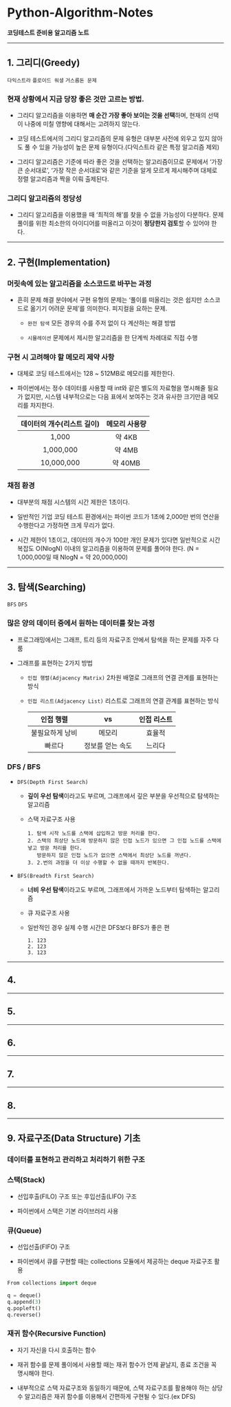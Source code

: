 # Python-Algorithm-Notes
**코딩테스트 준비용 알고리즘 노트**

___

## 1. 그리디(Greedy)

`다익스트라` `플로이드 워셜` `거스름돈 문제`

### 현재 상황에서 지금 당장 좋은 것만 고르는 방법.

* 그리디 알고리즘을 이용하면 **매 순간 가장 좋아 보이는 것을 선택**하며, 현재의 선택이 나중에 미칠 영향에 대해서는 고려하지 않는다.

* 코딩 테스트에서의 그리디 알고리즘의 문제 유형은 대부분 사전에 외우고 있지 않아도 풀 수 있을 가능성이 높은 문제 유형이다.(다익스트라 같은 특정 알고리즘 제외)

* 그리디 알고리즘은 기준에 따라 좋은 것을 선택하는 알고리즘이므로 문제에서 ‘가장 큰 순서대로’, ‘가장 작은 순서대로’와 같은 기준을 알게 모르게 제시해주며 대체로 정렬 알고리즘과 짝을 이뤄 출제된다.

### 그리디 알고리즘의 정당성

* 그리디 알고리즘을 이용했을 때 ‘최적의 해’를 찾을 수 없을 가능성이 다분하다. 문제 풀이를 위한 최소한의 아이디어를 떠올리고 이것이 **정당한지 검토**할 수 있어야 한다.

___

## 2. 구현(Implementation)

### 머릿속에 있는 알고리즘을 소스코드로 바꾸는 과정

* 흔히 문제 해결 분야에서 구현 유형의 문제는 ‘풀이를 떠올리는 것은 쉽지만 소스코드로 옮기기 어려운 문제’를 의미한다. 피지컬을 요하는 문제.

  * `완전 탐색` 모든 경우의 수를 주저 없이 다 계산하는 해결 방법

  * `시뮬레이션` 문제에서 제시한 알고리즘을 한 단계씩 차례대로 직접 수행

### 구현 시 고려해야 할 메모리 제약 사항

* 대체로 코딩 테스트에서는 128 ~ 512MB로 메모리를 제한한다.

* 파이썬에서는 정수 데이터를 사용할 때 int와 같은 별도의 자료형을 명시해줄 필요가 없지만, 시스템 내부적으로는 다음 표에서 보여주는 것과 유사한 크기만큼 메모리를 차지한다.

    데이터의 개수(리스트 길이) | 메모리 사용량
    :---:|:---:
    1,000|약 4KB
    1,000,000|약 4MB
    10,000,000|약 40MB

### 채점 환경

* 대부분의 채점 시스템의 시간 제한은 1초이다.

* 일반적인 기업 코딩 테스트 환경에서는 파이썬 코드가 1초에 2,000만 번의 연산을 수행한다고 가정하면 크게 무리가 없다.

* 시간 제한이 1초이고, 데이터의 개수가 100만 개인 문제가 있다면 일반적으로 시간 복잡도 O(NlogN) 이내의 알고리즘을 이용하여 문제를 풀어야 한다. (N = 1,000,000일 때 NlogN = 약 20,000,000)

___

## 3. 탐색(Searching)

`BFS` `DFS`

### 많은 양의 데이터 중에서 원하는 데이터를 찾는 과정

* 프로그래밍에서는 그래프, 트리 등의 자료구조 안에서 탐색을 하는 문제를 자주 다룸

* 그래프를 표현하는 2가지 방법

  * `인접 행렬(Adjacency Matrix)` 2차원 배열로 그래프의 연결 관계를 표현하는 방식

  * `인접 리스트(Adjacency List)` 리스트로 그래프의 연결 관계를 표현하는 방식

    인접 행렬 | vs | 인접 리스트
    :---:|:---:|:---:
    불필요하게 낭비|메모리|효율적
    빠르다|정보를 얻는 속도|느리다

### DFS / BFS

* `DFS(Depth First Search)`

  * **깊이 우선 탐색**이라고도 부르며, 그래프에서 깊은 부분을 우선적으로 탐색하는 알고리즘

  * 스택 자료구조 사용
  
    ```
    1. 탐색 시작 노드를 스택에 삽입하고 방문 처리를 한다.
    2. 스택의 최상단 노드에 방문하지 않은 인접 노드가 있으면 그 인접 노드를 스택에 넣고 방문 처리를 한다.
       방문하지 않은 인접 노드가 없으면 스택에서 최상단 노드를 꺼낸다.
    3. 2.번의 과정을 더 이상 수행할 수 없을 때까지 반복한다.
    ```

* `BFS(Breadth First Search)`

  * **너비 우선 탐색**이라고도 부르며, 그래프에서 가까운 노드부터 탐색하는 알고리즘

  * 큐 자료구조 사용

  * 일반적인 경우 실제 수행 시간은 DFS보다 BFS가 좋은 편

    ```
    1. 123
    2. 123
    3. 123
    ```

___

## 4. 

___

## 5. 

___

## 6. 

___

## 7. 

___

## 8. 

___

## 9. 자료구조(Data Structure) 기초

### 데이터를 표현하고 관리하고 처리하기 위한 구조

### 스택(Stack)

* 선입후출(FILO) 구조 또는 후입선출(LIFO) 구조

* 파이썬에서 스택은 기본 라이브러리 사용

### 큐(Queue)

* 선입선출(FIFO) 구조

* 파이썬에서 큐를 구현할 때는 collections 모듈에서 제공하는 deque 자료구조 활용

```python
From collections import deque

q = deque()
q.append(3)
q.popleft()
q.reverse()
```

### 재귀 함수(Recursive Function)

* 자기 자신을 다시 호출하는 함수

* 재귀 함수를 문제 풀이에서 사용할 때는 재귀 함수가 언제 끝날지, 종료 조건을 꼭 명시해야 한다.

* 내부적으로 스택 자료구조와 동일하기 때문에, 스택 자료구조를 활용해야 하는 상당수 알고리즘은 재귀 함수를 이용해서 간편하게 구현될 수 있다.(ex DFS)
